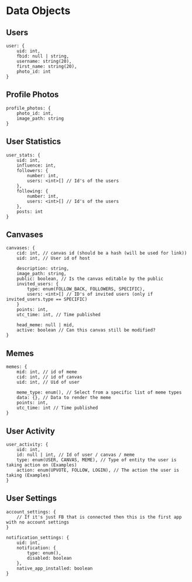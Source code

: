 # Data Objects

## Users

	user: {
		uid: int,
		fbid: null | string,
		username: string(20),
		first_name: string(20),
		photo_id: int
	}

## Profile Photos

	profile_photos: {
		photo_id: int,
		image_path: string
	}

## User Statistics

	user_stats: {
		uid: int,
		influence: int,
		followers: {
			number: int,
			users: <int>[] // Id's of the users
		},
		following: {
			number: int,
			users: <int>[] // Id's of the users 
		},
		posts: int
	}

## Canvases

	canvases: {
		cid: int, // canvas id (should be a hash (will be used for link))
		uid: int, // User id of host
		
		description: string,
		image_path: string,
		public: boolean, // Is the canvas editable by the public
		invited_users: {
			type: enum(FOLLOW_BACK, FOLLOWERS, SPECIFIC),
			users: <int>[] // ID's of invited users (only if invited_users.type == SPECIFIC)
		}
		points: int,
		utc_time: int, // Time published
		
		head_meme: null | mid,
		active: boolean // Can this canvas still be modified?
	}

## Memes

	memes: {
		mid: int, // id of meme
		cid: int, // id of canvas
		uid: int, // Uid of user
		
		meme_type: enum(), // Select from a specific list of meme types
		data: {}, // Data to render the meme
		points: int,
		utc_time: int // Time published
	}

## User Activity

	user_activity: {
		uid: int,
		id: null | int, // Id of user / canvas / meme
		type: enum(USER, CANVAS, MEME), // Type of entity the user is taking action on (Examples)
		action: enum(UPVOTE, FOLLOW, LOGIN), // The action the user is taking (Examples)
	}

## User Settings

	account_settings: {
		// If it's just FB that is connected then this is the first app with no account settings
	}

	notification_settings: {
		uid: int,
		notification: {
			type: enum(),
			disabled: boolean
		},
		native_app_installed: boolean
	}

